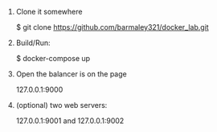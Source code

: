 1) Clone it somewhere

    $ git clone https://github.com/barmaley321/docker_lab.git

2) Build/Run:

    $ docker-compose up

3) Open the balancer is on the page

    127.0.0.1:9000

4) (optional) two web servers:

    127.0.0.1:9001 and 127.0.0.1:9002
